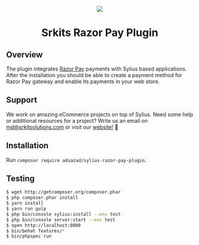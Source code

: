 <p align="center">
    <a href="https://www.srkitsolutions.com" target="_blank">
        <img src="https://www.srkitsolutions.com/site/images/logo.png" />
    </a>
</p>

<h1 align="center">Srkits Razor Pay Plugin</h1>

## Overview

The plugin integrates <a href="https://razorpay.com">Razor Pay</a> payments with Sylius based applications. After the installation you should be able to create a payment method for Razor Pay gateway and enable its payments in your web store.

## Support

We work on amazing eCommerce projects on top of Sylius. Need some help or additional resources for a project? Write us an email on md@srkitsolutions.com or visit our <a href="https://www.srkitsolutions.com">website!</a> 🚀

## Installation

Run `composer require adsazad/sylius-razor-pay-plugin`.

## Testing

```bash
$ wget http://getcomposer.org/composer.phar
$ php composer.phar install
$ yarn install
$ yarn run gulp
$ php bin/console sylius:install --env test
$ php bin/console server:start --env test
$ open http://localhost:8000
$ bin/behat features/*
$ bin/phpspec run
```

